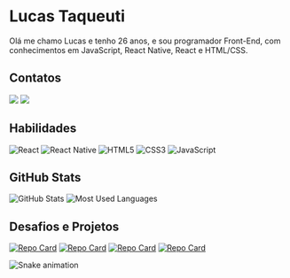 # Lucas Taqueuti
 Olá me chamo Lucas e tenho 26 anos, e sou programador Front-End, com conhecimentos em JavaScript, React Native, React e HTML/CSS.

 ## Contatos


<a href = "https://www.facebook.com/lucas.taqueuti/"><img src="https://img.shields.io/badge/Facebook-%23008?style=for-the-badge&logo=facebook&logoColor=white" target="_blank"></a>
<a href="https://www.linkedin.com/in/lucas-taqueuti/" target="_blank"><img src="https://img.shields.io/badge/-LinkedIn-%230077B5?style=for-the-badge&logo=linkedin&logoColor=white" target="_blank"></a>   


## Habilidades


![React](https://img.shields.io/badge/React-3498db?style=for-the-badge&logo=react&logoColor=000000)   ![React Native](https://img.shields.io/badge/React Native-3498db?style=for-the-badge&logo=react&logoColor=000000)  ![HTML5](https://img.shields.io/badge/HTML5-E6E6E6?style=for-the-badge&logo=html5) ![CSS3](https://img.shields.io/badge/CSS3-E6E6E6?style=for-the-badge&logo=css3&logoColor=264CE4) ![JavaScript](https://img.shields.io/badge/JavaScript-000?style=for-the-badge&logo=javascript)



## GitHub Stats



![GitHub Stats](https://github-readme-stats.vercel.app/api?username=Taqueuti&show_icons=true&hide=contribs,prs&cache_seconds=86400&theme=aura)  ![Most Used Languages](https://github-readme-stats-git-masterrstaa-rickstaa.vercel.app/api/top-langs/?username=Taqueuti&layout=compact&theme=aura)




## Desafios e Projetos 


[![Repo Card]( https://github-readme-stats.vercel.app/api/pin/?username=Taqueuti&repo=Calculadora&cache_seconds=86400&theme=aura)](https://github.com/Taqueuti/Calculadora) 
[![Repo Card]( https://github-readme-stats.vercel.app/api/pin/?username=Taqueuti&repo=PedraPapelTesoura&cache_seconds=86400&theme=aura)](https://github.com/Taqueuti/PedraPapelTesoura)
[![Repo Card]( https://github-readme-stats.vercel.app/api/pin/?username=Taqueuti&repo=React-Native-Projetos&cache_seconds=86400&theme=aura)](https://github.com/React-Native-Projetos)
[![Repo Card]( https://github-readme-stats.vercel.app/api/pin/?username=Taqueuti&repo=Pot-ncia-Tech-Angular-ifood&cache_seconds=86400&theme=aura)](https://github.com/Pot-ncia-Tech-Angular-ifood)

![Snake animation](https://github.com/seu-usuário-aqui/seu-usuário-aqui/blob/output/github-contribution-grid-snake.svg)






